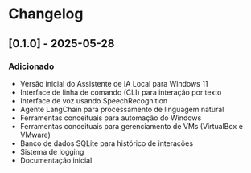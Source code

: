 # Changelog

## [0.1.0] - 2025-05-28
### Adicionado
- Versão inicial do Assistente de IA Local para Windows 11
- Interface de linha de comando (CLI) para interação por texto
- Interface de voz usando SpeechRecognition
- Agente LangChain para processamento de linguagem natural
- Ferramentas conceituais para automação do Windows
- Ferramentas conceituais para gerenciamento de VMs (VirtualBox e VMware)
- Banco de dados SQLite para histórico de interações
- Sistema de logging
- Documentação inicial
